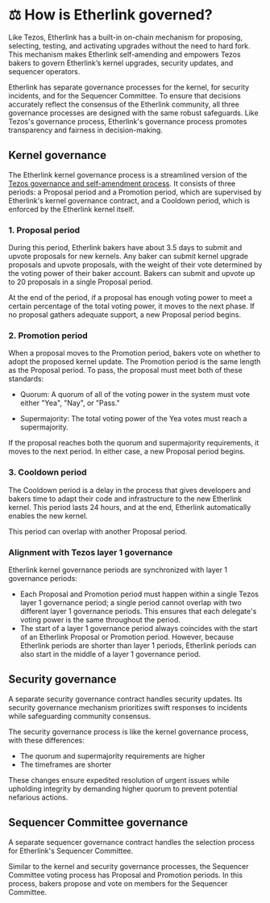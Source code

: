 # ⚖️ How is Etherlink governed?

Like Tezos, Etherlink has a built-in on-chain mechanism for proposing, selecting, testing, and activating upgrades without the need to hard fork.
This mechanism makes Etherlink self-amending and empowers Tezos bakers to govern Etherlink’s kernel upgrades, security updates, and sequencer operators.

Etherlink has separate governance processes for the kernel, for security incidents, and for the Sequencer Committee.
To ensure that decisions accurately reflect the consensus of the Etherlink community, all three governance processes are designed with the same robust safeguards.
Like Tezos's governance process, Etherlink's governance process promotes transparency and fairness in decision-making.

## Kernel governance

The Etherlink kernel governance process is a streamlined version of the [Tezos governance and self-amendment process](https://docs.tezos.com/architecture/governance).
It consists of three periods: a Proposal period and a Promotion period, which are supervised by Etherlink's kernel governance contract, and a Cooldown period, which is enforced by the Etherlink kernel itself.

### 1. Proposal period

During this period, Etherlink bakers have about 3.5 days to submit and upvote proposals for new kernels.
Any baker can submit kernel upgrade proposals and upvote proposals, with the weight of their vote determined by the voting power of their baker account.
Bakers can submit and upvote up to 20 proposals in a single Proposal period.

At the end of the period, if a proposal has enough voting power to meet a certain percentage of the total voting power, it moves to the next phase.
If no proposal gathers adequate support, a new Proposal period begins.

### 2. Promotion period

When a proposal moves to the Promotion period, bakers vote on whether to adopt the proposed kernel update.
The Promotion period is the same length as the Proposal period.
To pass, the proposal must meet both of these standards:

- Quorum: A quorum of all of the voting power in the system must vote either "Yea", "Nay", or "Pass."

- Supermajority: The total voting power of the Yea votes must reach a supermajority.

If the proposal reaches both the quorum and supermajority requirements, it moves to the next period.
In either case, a new Proposal period begins.

### 3. Cooldown period

The Cooldown period is a delay in the process that gives developers and bakers time to adapt their code and infrastructure to the new Etherlink kernel.
This period lasts 24 hours, and at the end, Etherlink automatically enables the new kernel.

This period can overlap with another Proposal period.

### Alignment with Tezos layer 1 governance

Etherlink kernel governance periods are synchronized with layer 1 governance periods:

- Each Proposal and Promotion period must happen within a single Tezos layer 1 governance period; a single period cannot overlap with two different layer 1 governance periods.
This ensures that each delegate's voting power is the same throughout the period.
- The start of a layer 1 governance period always coincides with the start of an Etherlink Proposal or Promotion period.
However, because Etherlink periods are shorter than layer 1 periods, Etherlink periods can also start in the middle of a layer 1 governance period.

## Security governance

A separate security governance contract handles security updates.
Its security governance mechanism prioritizes swift responses to incidents while safeguarding community consensus.

The security governance process is like the kernel governance process, with these differences:

- The quorum and supermajority requirements are higher
- The timeframes are shorter

These changes ensure expedited resolution of urgent issues while upholding integrity by demanding higher quorum to prevent potential nefarious actions.

## Sequencer Committee governance

A separate sequencer governance contract handles the selection process for Etherlink's Sequencer Committee.

Similar to the kernel and security governance processes, the Sequencer Committee voting process has Proposal and Promotion periods.
In this process, bakers propose and vote on members for the Sequencer Committee.
